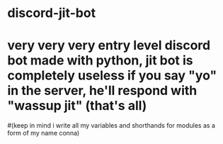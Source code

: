 # discord-jit-bot
# very very very entry level discord bot made with python, jit bot is completely useless if you say "yo" in the server, he'll respond with "wassup jit" (that's all) 

#(keep in mind i write all my variables and shorthands for modules as a form of my name conna)

